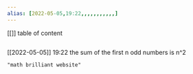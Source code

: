 ```yaml
---
alias: [2022-05-05,19:22,,,,,,,,,,,]
---
```

[[]]
table of content
```toc
```

[[2022-05-05]] 19:22
the sum of the first n odd numbers is n^2
```query
"math brilliant website"
```